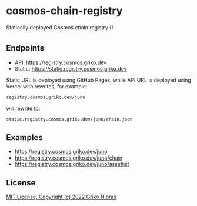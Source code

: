# cosmos-chain-registry

Statically deployed Cosmos chain registry ⛓

## Endpoints

- API: https://registry.cosmos.griko.dev
- Static: https://static.registry.cosmos.griko.dev

Static URL is deployed using GitHub Pages, while API URL is deployed using Vercel with rewrites, for example:

```md
registry.cosmos.griko.dev/juno
```

will rewrite to:

```md
static.registry.cosmos.griko.dev/juno/chain.json
```

## Examples

- https://registry.cosmos.griko.dev/juno
- https://registry.cosmos.griko.dev/juno/chain
- https://registry.cosmos.griko.dev/juno/assetlist

## License

[MIT License, Copyright (c) 2022 Griko Nibras](./LICENSE)
